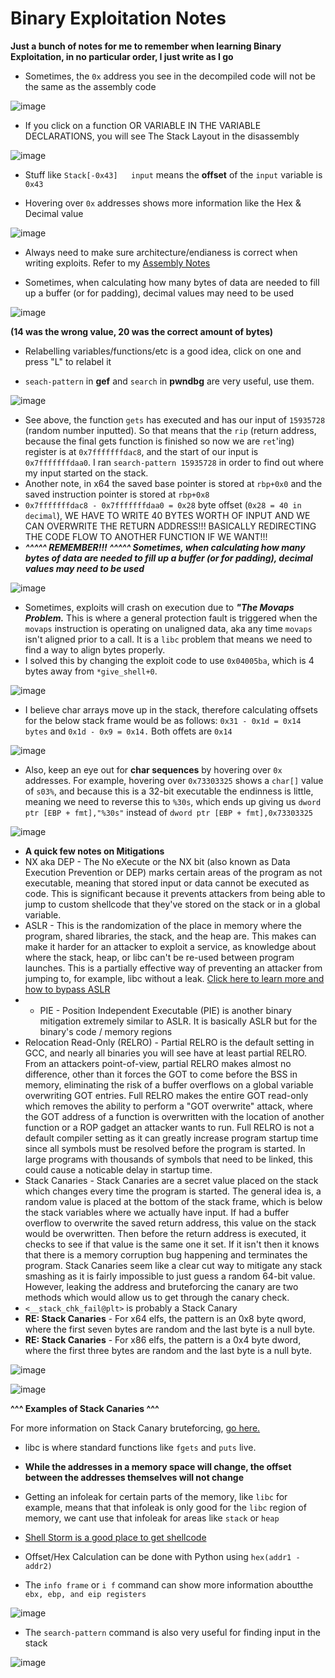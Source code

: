 # Binary Exploitation Notes

**Just a bunch of notes for me to remember when learning Binary Exploitation, in no particular order, I just write as I go**

- Sometimes, the ```0x``` address you see in the decompiled code will not be the same as the assembly code

![image](https://github.com/0xwyvn/0xwyvn.github.io/assets/114181159/f87cb7a5-0dc6-4940-b6d7-e9b4be90f00c)

- If you click on a function OR VARIABLE IN THE VARIABLE DECLARATIONS, you will see The Stack Layout in the disassembly

![image](https://github.com/0xwyvn/0xwyvn.github.io/assets/114181159/4b918cfe-bc21-4888-af81-984492765b8f)

- Stuff like ```Stack[-0x43]   input``` means the **offset** of the ```input``` variable is ```0x43```

- Hovering over ```0x``` addresses shows more information like the Hex & Decimal value

![image](https://github.com/0xwyvn/0xwyvn.github.io/assets/114181159/8d78e5df-e5a6-4f22-ad64-30b8149b5fb8)

- Always need to make sure architecture/endianess is correct when writing exploits. Refer to my [Assembly Notes](./assemblynotes.md)

- Sometimes, when calculating how many bytes of data are needed to fill up a buffer (or for padding), decimal values may need to be used

![image](https://github.com/0xwyvn/0xwyvn.github.io/assets/114181159/677256a5-d04b-43ef-9ea8-6326b2d42a5c)

**(14 was the wrong value, 20 was the correct amount of bytes)**

- Relabelling variables/functions/etc is a good idea, click on one and press "L" to relabel it

- ```seach-pattern``` in **gef** and ```search``` in **pwndbg** are very useful, use them.

![image](https://github.com/0xwyvn/0xwyvn.github.io/assets/114181159/c7a3b729-0594-45a6-bdba-bbeb12446965)

- See above, the function ```gets``` has executed and has our input of ```15935728``` (random number inputted). So that means that the ```rip``` (return address, because the final gets function is finished so now we are ```ret```'ing) register is at ```0x7fffffffdac8```, and the start of our  input is ```0x7fffffffdaa0```. I ran ```search-pattern 15935728``` in order to find out where my input started on the stack.
- Another note, in x64 the saved base pointer is stored at ```rbp+0x0``` and the saved instruction pointer is stored at ```rbp+0x8```
- ```0x7fffffffdac8 - 0x7fffffffdaa0 = 0x28``` byte offset (```0x28 = 40 in decimal```), WE HAVE TO WRITE 40 BYTES WORTH OF INPUT AND WE CAN OVERWRITE THE RETURN ADDRESS!!! BASICALLY REDIRECTING THE CODE FLOW TO ANOTHER FUNCTION IF WE WANT!!!
- ***^^^^^ REMEMBER!!! ^^^^^ Sometimes, when calculating how many bytes of data are needed to fill up a buffer (or for padding), decimal values may need to be used***

![image](https://github.com/0xwyvn/0xwyvn.github.io/assets/114181159/01dd8a62-e9b1-4978-b8d8-d7679ac14857)

- Sometimes, exploits will crash on execution due to ***"The Movaps Problem.*** This is where a general protection fault is triggered when the ```movaps``` instruction is operating on unaligned data, aka any time ```movaps``` isn't aligned prior to a call. It is a ```libc``` problem that means we need to find a way to align bytes properly.
- I solved this by changing the exploit code to use ```0x04005ba```, which is 4 bytes away from ```*give_shell+0```.

![image](https://github.com/0xwyvn/0xwyvn.github.io/assets/114181159/c66b5cd4-980c-4762-9455-91bc43f80d4e)

- I believe char arrays move up in the stack, therefore calculating offsets for the below stack frame would be as follows: ```0x31 - 0x1d = 0x14 bytes``` and ```0x1d - 0x9 = 0x14.``` Both offets are ```0x14```

![image](https://github.com/0xwyvn/0xwyvn.github.io/assets/114181159/54636ee7-0579-46e0-a753-0519d4f0c7fc)

- Also, keep an eye out for **char sequences** by hovering over ```0x``` addresses. For example, hovering over ```0x73303325``` shows a ```char[]``` value of ```s03%```, and because this is a 32-bit executable the endinness is little, meaning we need to reverse this to ```%30s```, which ends up giving us ```dword ptr [EBP + fmt],"%30s"``` instead of ```dword ptr [EBP + fmt],0x73303325```

![image](https://github.com/0xwyvn/0xwyvn.github.io/assets/114181159/4364542f-f061-4550-af6d-63b7ecf1ca15)

- **A quick few notes on Mitigations**
- NX aka DEP - The No eXecute or the NX bit (also known as Data Execution Prevention or DEP) marks certain areas of the program as not executable, meaning that stored input or data cannot be executed as code. This is significant because it prevents attackers from being able to jump to custom shellcode that they've stored on the stack or in a global variable.
- ASLR - This is the randomization of the place in memory where the program, shared libraries, the stack, and the heap are. This makes can make it harder for an attacker to exploit a service, as knowledge about where the stack, heap, or libc can't be re-used between program launches. This is a partially effective way of preventing an attacker from jumping to, for example, libc without a leak. [Click here to learn more and how to bypass ASLR](https://github.com/hoppersroppers/nightmare/blob/master/modules/04-Overflows/5.1-mitigation_aslr_pie/readme.md)
- - PIE - Position Independent Executable (PIE) is another binary mitigation extremely similar to ASLR. It is basically ASLR but for the binary's code / memory regions
- Relocation Read-Only (RELRO) - Partial RELRO is the default setting in GCC, and nearly all binaries you will see have at least partial RELRO. From an attackers point-of-view, partial RELRO makes almost no difference, other than it forces the GOT to come before the BSS in memory, eliminating the risk of a buffer overflows on a global variable overwriting GOT entries. Full RELRO makes the entire GOT read-only which removes the ability to perform a "GOT overwrite" attack, where the GOT address of a function is overwritten with the location of another function or a ROP gadget an attacker wants to run. Full RELRO is not a default compiler setting as it can greatly increase program startup time since all symbols must be resolved before the program is started. In large programs with thousands of symbols that need to be linked, this could cause a noticable delay in startup time.
- Stack Canaries - Stack Canaries are a secret value placed on the stack which changes every time the program is started. The general idea is, a random value is placed at the bottom of the stack frame, which is below the stack variables where we actually have input. If had a buffer overflow to overwrite the saved return address, this value on the stack would be overwritten. Then before the return address is executed, it checks to see if that value is the same one it set. If it isn't then it knows that there is a memory corruption bug happening and terminates the program.  Stack Canaries seem like a clear cut way to mitigate any stack smashing as it is fairly impossible to just guess a random 64-bit value. However, leaking the address and bruteforcing the canary are two methods which would allow us to get through the canary check.
- ```<__stack_chk_fail@plt>``` is probably a Stack Canary
- **RE: Stack Canaries** - For x64 elfs, the pattern is an 0x8 byte qword, where the first seven bytes are random and the last byte is a null byte.
- **RE: Stack Canaries** - For x86 elfs, the pattern is a 0x4 byte dword, where the first three bytes are random and the last byte is a null byte.

![image](https://github.com/0xwyvn/0xwyvn.github.io/assets/114181159/c66e9190-ec78-4277-9f27-eb6dc281ad3c)


![image](https://github.com/0xwyvn/0xwyvn.github.io/assets/114181159/95e7ac93-f1e8-431b-bc6e-f8c49e6e7697)

**^^^ Examples of Stack Canaries ^^^**

For more information on Stack Canary bruteforcing, [go here.](https://ctf101.org/binary-exploitation/stack-canaries/)

- libc is where standard functions like ```fgets``` and ```puts``` live.

- **While the addresses in a memory space will change, the offset between the addresses themselves will not change**

- Getting an infoleak for certain parts of the memory, like ```libc``` for example, means that that infoleak is only good for the ```libc``` region of memory, we cant use that infoleak for areas like ```stack``` or ```heap```

- [Shell Storm is a good place to get shellcode](http://shell-storm.org/shellcode/)

- Offset/Hex Calculation can be done with Python using ```hex(addr1 - addr2)```

- The ```info frame``` or ```i f``` command can show more information aboutthe ```ebx, ebp, and eip registers```

![image](https://github.com/0xwyvn/0xwyvn.github.io/assets/114181159/76d475c9-2783-4ac2-9bef-47ae040e2cd5)

- The ```search-pattern``` command is also very useful for finding input in the stack

![image](https://github.com/0xwyvn/0xwyvn.github.io/assets/114181159/a1b342dc-a953-49e3-ac87-e6ddb65401a2)

